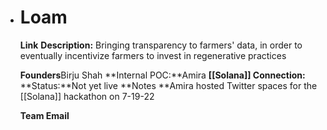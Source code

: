 - # Loam
  **Link** 
  **Description:** Bringing transparency to farmers' data, in order to eventually incentivize farmers to invest in regenerative practices
  
  **Founders**Birju Shah
  **Internal POC:**Amira
  **[[Solana]] Connection:**
  **Status:**Not yet live
  **Notes **Amira hosted Twitter spaces for the [[Solana]] hackathon on 7-19-22
  
  **Team Email**